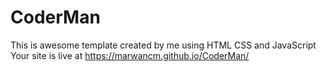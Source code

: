 # CoderMan
This is awesome template created by me using HTML CSS and JavaScript
Your site is live at https://marwancm.github.io/CoderMan/
